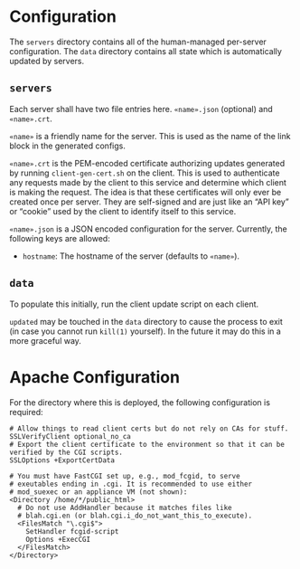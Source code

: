 # Configuration

The `servers` directory contains all of the human-managed per-server
configuration. The `data` directory contains all state which is
automatically updated by servers.

## `servers`

Each server shall have two file entries here. `«name».json` (optional)
and `«name».crt`.

`«name»` is a friendly name for the server. This is used as the name
of the link block in the generated configs.

`«name».crt` is the PEM-encoded certificate authorizing updates
generated by running `client-gen-cert.sh` on the client. This is used
to authenticate any requests made by the client to this service and
determine which client is making the request. The idea is that these
certificates will only ever be created once per server. They are
self-signed and are just like an “API key” or “cookie” used by the
client to identify itself to this service.

`«name».json` is a JSON encoded configuration for the
server. Currently, the following keys are allowed:

* `hostname`: The hostname of the server (defaults to `«name»`).

## `data`

To populate this initially, run the client update script on each
client.

`updated` may be touched in the `data` directory to cause the process
to exit (in case you cannot run `kill(1)` yourself). In the future it
may do this in a more graceful way.

# Apache Configuration

For the directory where this is deployed, the following configuration
is required:

```
# Allow things to read client certs but do not rely on CAs for stuff.
SSLVerifyClient optional_no_ca
# Export the client certificate to the environment so that it can be verified by the CGI scripts.
SSLOptions +ExportCertData

# You must have FastCGI set up, e.g., mod_fcgid, to serve
# exeutables ending in .cgi. It is recommended to use either
# mod_suexec or an appliance VM (not shown):
<Directory /home/*/public_html>
  # Do not use AddHandler because it matches files like
  # blah.cgi.en (or blah.cgi.i_do_not_want_this_to_execute).
  <FilesMatch "\.cgi$">
    SetHandler fcgid-script
    Options +ExecCGI
  </FilesMatch>
</Directory>
```
